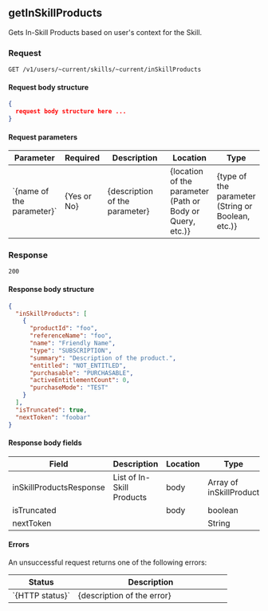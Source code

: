 ## getInSkillProducts

Gets In-Skill Products based on user's context for the Skill.

### Request

`GET /v1/users/~current/skills/~current/inSkillProducts`

#### Request body structure

```json
{
  request body structure here ...
}
```

#### Request parameters

<table>
  <colgroup>
    <col width="20%" />
    <col width="15%" />
    <col width="35%" />
    <col width="15%" />
    <col width="15%" />
  </colgroup>
  <thead>
    <tr>
      <th>Parameter</th>
      <th>Required</th>
      <th>Description</th>
      <th>Location</th>
      <th>Type</th>
    </tr>
  </thead>
  <tbody>
    <tr>
      <td markdown="span">`{name of the parameter}`</td>
      <td markdown="span">{Yes or No}</td>
      <td markdown="span">{description of the parameter}</td>
      <td markdown="span">{location of the parameter (Path or Body or Query, etc.)}</td>
      <td markdown="span">{type of the parameter (String or Boolean, etc.)}</td>
    </tr>
  </tbody>
</table>

### Response

`200`

#### Response body structure

```json
{
  "inSkillProducts": [
    {
      "productId": "foo",
      "referenceName": "foo",
      "name": "Friendly Name",
      "type": "SUBSCRIPTION",
      "summary": "Description of the product.",
      "entitled": "NOT_ENTITLED",
      "purchasable": "PURCHASABLE",
      "activeEntitlementCount": 0,
      "purchaseMode": "TEST"
    }
  ],
  "isTruncated": true,
  "nextToken": "foobar"
}
```

#### Response body fields

<table>
  <colgroup>
    <col width="25%" />
    <col width="45%" />
    <col width="15%" />
    <col width="15%" />
  </colgroup>
  <thead>
    <tr>
      <th>Field</th>
      <th>Description</th>
      <th>Location</th>
      <th>Type</th>
    </tr>
  </thead>
  <tbody>
    <tr>
      <td markdown="span">inSkillProductsResponse</td>
      <td markdown="span">List of In-Skill Products</td>
      <td markdown="span">body</td>
      <td markdown="span">Array of inSkillProduct</td>
    </tr>
    <tr>
      <td markdown="span">isTruncated</td>
      <td markdown="span"></td>
      <td markdown="span">body</td>
      <td markdown="span">boolean</td>
    </tr>
      <tr>
      <td markdown="span">nextToken</td>
      <td markdown="span"></td>
      <td markdown="span"></td>
      <td markdown="span">String</td>
    </tr>
  </tbody>
</table>

#### Errors

An unsuccessful request returns one of the following errors:

<table>
  <colgroup>
    <col width="30%" />
    <col width="70%" />
  </colgroup>
  <thead>
    <tr>
      <th>Status</th>
      <th>Description</th>
    </tr>
  </thead>
  <tbody>
    <tr>
      <td markdown="span">`{HTTP status}`</td>
      <td markdown="span">{description of the error}</td>
    </tr>
  </tbody>
</table>
